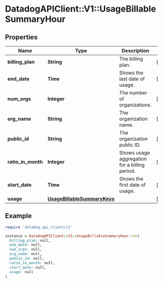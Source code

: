 # DatadogAPIClient::V1::UsageBillableSummaryHour

## Properties

| Name               | Type                                                        | Description                                   | Notes      |
| ------------------ | ----------------------------------------------------------- | --------------------------------------------- | ---------- |
| **billing_plan**   | **String**                                                  | The billing plan.                             | [optional] |
| **end_date**       | **Time**                                                    | Shows the last date of usage.                 | [optional] |
| **num_orgs**       | **Integer**                                                 | The number of organizations.                  | [optional] |
| **org_name**       | **String**                                                  | The organization name.                        | [optional] |
| **public_id**      | **String**                                                  | The organization public ID.                   | [optional] |
| **ratio_in_month** | **Integer**                                                 | Shows usage aggregation for a billing period. | [optional] |
| **start_date**     | **Time**                                                    | Shows the first date of usage.                | [optional] |
| **usage**          | [**UsageBillableSummaryKeys**](UsageBillableSummaryKeys.md) |                                               | [optional] |

## Example

```ruby
require 'datadog_api_client/v1'

instance = DatadogAPIClient::V1::UsageBillableSummaryHour.new(
  billing_plan: null,
  end_date: null,
  num_orgs: null,
  org_name: null,
  public_id: null,
  ratio_in_month: null,
  start_date: null,
  usage: null
)
```
